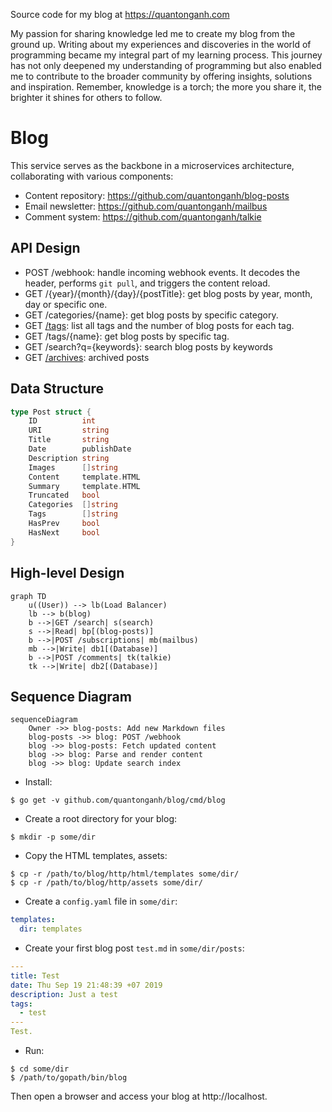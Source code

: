Source code for my blog at https://quantonganh.com

My passion for sharing knowledge led me to create my blog from the ground up. Writing about my experiences and discoveries in the world of programming became my integral part of my learning process. This journey has not only deepened my understanding of programming but also enabled me to contribute to the broader community by offering insights, solutions and inspiration. Remember, knowledge is a torch; the more you share it, the brighter it shines for others to follow.

# Blog

This service serves as the backbone in a microservices architecture, collaborating with various components:
- Content repository: https://github.com/quantonganh/blog-posts
- Email newsletter: https://github.com/quantonganh/mailbus
- Comment system: https://github.com/quantonganh/talkie

## API Design

- POST /webhook: handle incoming webhook events. It decodes the header, performs `git pull`, and triggers the content reload.
- GET /{year}/{month}/{day}/{postTitle}: get blog posts by year, month, day or specific one.
- GET /categories/{name}: get blog posts by specific category.
- GET [/tags](https://quantonganh.com/tags): list all tags and the number of blog posts for each tag.
- GET /tags/{name}: get blog posts by specific tag.
- GET /search?q={keywords}: search blog posts by keywords
- GET [/archives](https://quantonganh.com/archives): archived posts

## Data Structure

```go
type Post struct {
	ID          int
	URI         string
	Title       string
	Date        publishDate
	Description string
	Images      []string
	Content     template.HTML
	Summary     template.HTML
	Truncated   bool
	Categories  []string
	Tags        []string
	HasPrev     bool
	HasNext     bool
}
```

## High-level Design

```mermaid
graph TD
    u((User)) --> lb(Load Balancer)
    lb --> b(blog)
    b -->|GET /search| s(search)
    s -->|Read| bp[(blog-posts)]
    b -->|POST /subscriptions| mb(mailbus)
    mb -->|Write| db1[(Database)]
    b -->|POST /comments| tk(talkie)
    tk -->|Write| db2[(Database)]
```

## Sequence Diagram

```mermaid
sequenceDiagram
    Owner ->> blog-posts: Add new Markdown files
    blog-posts ->> blog: POST /webhook
    blog ->> blog-posts: Fetch updated content
    blog ->> blog: Parse and render content
    blog ->> blog: Update search index
```

- Install:

```shell
$ go get -v github.com/quantonganh/blog/cmd/blog
```

- Create a root directory for your blog:

```shell
$ mkdir -p some/dir
```

- Copy the HTML templates, assets:

```shell
$ cp -r /path/to/blog/http/html/templates some/dir/
$ cp -r /path/to/blog/http/assets some/dir/
```

- Create a `config.yaml` file in `some/dir`:

```yaml
templates:
  dir: templates
```

- Create your first blog post `test.md` in `some/dir/posts`:

```yaml
---
title: Test
date: Thu Sep 19 21:48:39 +07 2019
description: Just a test
tags:
  - test
---
Test.
```

- Run:

```shell
$ cd some/dir
$ /path/to/gopath/bin/blog
```

Then open a browser and access your blog at http://localhost.